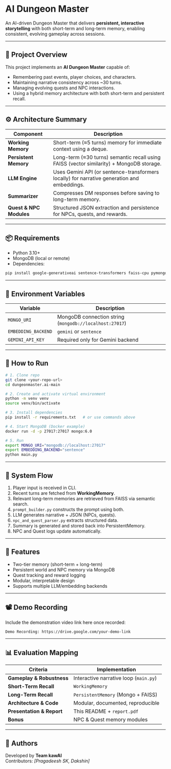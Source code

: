 # AI Dungeon Master

An AI-driven Dungeon Master that delivers **persistent, interactive storytelling** with both short-term and long-term memory, enabling consistent, evolving gameplay across sessions.

---

## 🧭 Project Overview

This project implements an **AI Dungeon Master** capable of:
- Remembering past events, player choices, and characters.
- Maintaining narrative consistency across ~30 turns.
- Managing evolving quests and NPC interactions.
- Using a hybrid memory architecture with both short-term and persistent recall.

---

## ⚙️ Architecture Summary

| Component | Description |
|------------|-------------|
| **Working Memory** | Short-term (≈5 turns) memory for immediate context using a deque. |
| **Persistent Memory** | Long-term (≈30 turns) semantic recall using FAISS (vector similarity) + MongoDB storage. |
| **LLM Engine** | Uses Gemini API (or sentence-transformers locally) for narrative generation and embeddings. |
| **Summarizer** | Compresses DM responses before saving to long-term memory. |
| **Quest & NPC Modules** | Structured JSON extraction and persistence for NPCs, quests, and rewards. |

---

## 📦 Requirements

- Python 3.10+
- MongoDB (local or remote)
- Dependencies:

```bash
pip install google-generativeai sentence-transformers faiss-cpu pymongo numpy tqdm
```

---

## 🔑 Environment Variables

| Variable | Description |
|-----------|-------------|
| `MONGO_URI` | MongoDB connection string (`mongodb://localhost:27017`) |
| `EMBEDDING_BACKEND` | `gemini` or `sentence` |
| `GEMINI_API_KEY` | Required only for Gemini backend |

---

## 🚀 How to Run

```bash
# 1. Clone repo
git clone <your-repo-url>
cd dungeonmaster.ai-main

# 2. Create and activate virtual environment
python -m venv venv
source venv/bin/activate

# 3. Install dependencies
pip install -r requirements.txt   # or use commands above

# 4. Start MongoDB (Docker example)
docker run -d -p 27017:27017 mongo:6.0

# 5. Run
export MONGO_URI="mongodb://localhost:27017"
export EMBEDDING_BACKEND="sentence"
python main.py
```

---

## 🧠 System Flow

1. Player input is received in CLI.
2. Recent turns are fetched from **WorkingMemory**.
3. Relevant long-term memories are retrieved from FAISS via semantic search.
4. `prompt_builder.py` constructs the prompt using both.
5. LLM generates narrative + JSON (NPCs, quests).
6. `npc_and_quest_parser.py` extracts structured data.
7. Summary is generated and stored back into PersistentMemory.
8. NPC and Quest logs update automatically.

---

## 🧩 Features

- Two-tier memory (short-term + long-term)
- Persistent world and NPC memory via MongoDB
- Quest tracking and reward logging
- Modular, interpretable design
- Supports multiple LLM/embedding backends

---

## 📽️ Demo Recording

Include the demonstration video link here once recorded:

```
Demo Recording: https://drive.google.com/your-demo-link
```

---

## 📊 Evaluation Mapping

| Criteria | Implementation |
|-----------|----------------|
| **Gameplay & Robustness** | Interactive narrative loop (`main.py`) |
| **Short-Term Recall** | `WorkingMemory` |
| **Long-Term Recall** | `PersistentMemory` (Mongo + FAISS) |
| **Architecture & Code** | Modular, documented, reproducible |
| **Presentation & Report** | This README + `report.pdf` |
| **Bonus** | NPC & Quest memory modules |

---

## 👥 Authors
Developed by **Team kawAI**  
Contributors: *[Pragadeesh SK, Dakshin]*
